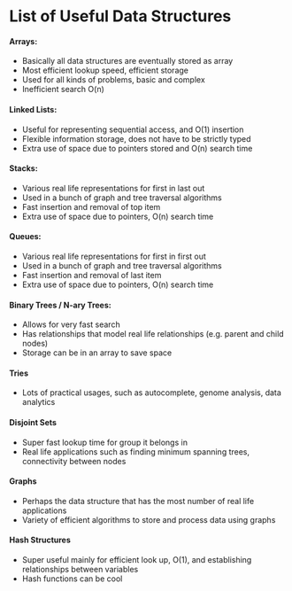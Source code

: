 # List of Useful Data Structures

#### Arrays:
- Basically all data structures are eventually stored as array
- Most efficient lookup speed, efficient storage
- Used for all kinds of problems, basic and complex
- Inefficient search O(n)

#### Linked Lists:
- Useful for representing sequential access, and O(1) insertion
- Flexible information storage, does not have to be strictly typed
- Extra use of space due to pointers stored and O(n) search time

#### Stacks:
- Various real life representations for first in last out
- Used in a bunch of graph and tree traversal algorithms
- Fast insertion and removal of top item
- Extra use of space due to pointers, O(n) search time

#### Queues:
- Various real life representations for first in first out
- Used in a bunch of graph and tree traversal algorithms
- Fast insertion and removal of last item
- Extra use of space due to pointers, O(n) search time

#### Binary Trees / N-ary Trees:
- Allows for very fast search
- Has relationships that model real life relationships (e.g. parent and child nodes)
- Storage can be in an array to save space

#### Tries
- Lots of practical usages, such as autocomplete, genome analysis, data analytics 

#### Disjoint Sets
- Super fast lookup time for group it belongs in
- Real life applications such as finding minimum spanning trees, connectivity between nodes

#### Graphs
- Perhaps the data structure that has the most number of real life applications
- Variety of efficient algorithms to store and process data using graphs

#### Hash Structures
- Super useful mainly for efficient look up, O(1), and establishing relationships between variables
- Hash functions can be cool
